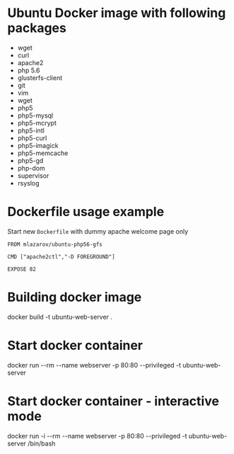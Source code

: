 # Ubuntu Docker image with following packages
* wget
* curl
* apache2
* php 5.6
* glusterfs-client
* git
* vim
* wget
* php5
* php5-mysql
* php5-mcrypt
* php5-intl
* php5-curl
* php5-imagick
* php5-memcache
* php5-gd
* php-dom
* supervisor
* rsyslog

# Dockerfile usage example
Start new `Dockerfile` with dummy apache welcome page only
```
FROM mlazarov/ubuntu-php56-gfs

CMD ["apache2ctl","-D FOREGROUND"] 

EXPOSE 82
```

# Building docker image
docker build -t ubuntu-web-server .

# Start docker container
docker run --rm --name webserver -p 80:80 --privileged -t ubuntu-web-server

# Start docker container - interactive mode
docker run -i --rm --name webserver -p 80:80 --privileged -t ubuntu-web-server /bin/bash
